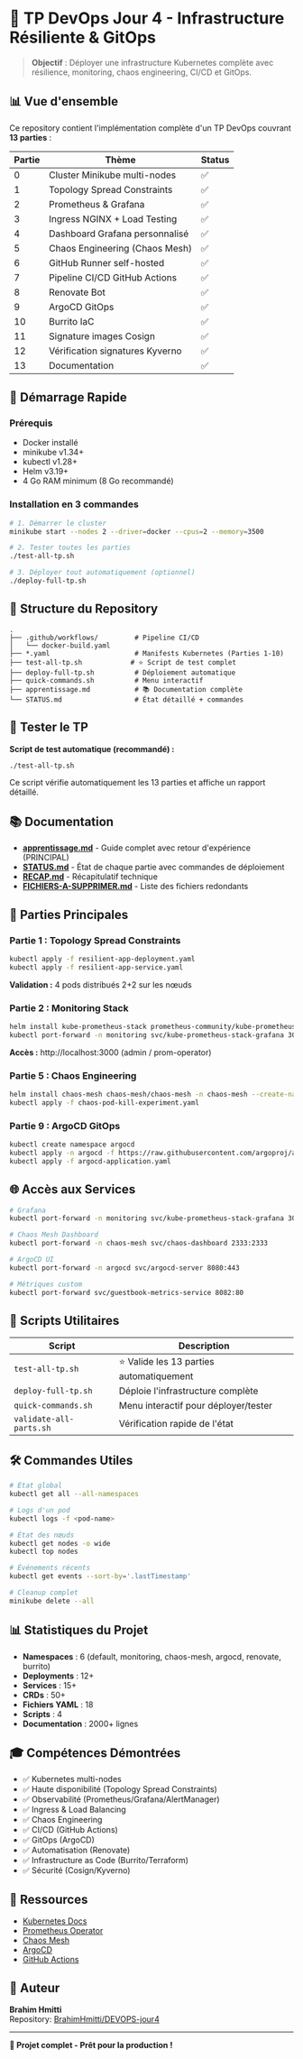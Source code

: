 # 🚀 TP DevOps Jour 4 - Infrastructure Résiliente & GitOps

> **Objectif** : Déployer une infrastructure Kubernetes complète avec résilience, monitoring, chaos engineering, CI/CD et GitOps.

## 📊 Vue d'ensemble

Ce repository contient l'implémentation complète d'un TP DevOps couvrant **13 parties** :

| Partie | Thème | Status |
|--------|-------|--------|
| 0 | Cluster Minikube multi-nodes | ✅ |
| 1 | Topology Spread Constraints | ✅ |
| 2 | Prometheus & Grafana | ✅ |
| 3 | Ingress NGINX + Load Testing | ✅ |
| 4 | Dashboard Grafana personnalisé | ✅ |
| 5 | Chaos Engineering (Chaos Mesh) | ✅ |
| 6 | GitHub Runner self-hosted | ✅ |
| 7 | Pipeline CI/CD GitHub Actions | ✅ |
| 8 | Renovate Bot | ✅ |
| 9 | ArgoCD GitOps | ✅ |
| 10 | Burrito IaC | ✅ |
| 11 | Signature images Cosign | ✅ |
| 12 | Vérification signatures Kyverno | ✅ |
| 13 | Documentation | ✅ |

## 🚀 Démarrage Rapide

### Prérequis
- Docker installé
- minikube v1.34+
- kubectl v1.28+
- Helm v3.19+
- 4 Go RAM minimum (8 Go recommandé)

### Installation en 3 commandes

```bash
# 1. Démarrer le cluster
minikube start --nodes 2 --driver=docker --cpus=2 --memory=3500

# 2. Tester toutes les parties
./test-all-tp.sh

# 3. Déployer tout automatiquement (optionnel)
./deploy-full-tp.sh
```

## 📁 Structure du Repository

```
.
├── .github/workflows/         # Pipeline CI/CD
│   └── docker-build.yaml
├── *.yaml                     # Manifests Kubernetes (Parties 1-10)
├── test-all-tp.sh            # ⭐ Script de test complet
├── deploy-full-tp.sh          # Déploiement automatique
├── quick-commands.sh          # Menu interactif
├── apprentissage.md           # 📚 Documentation complète
└── STATUS.md                  # État détaillé + commandes
```

## 🧪 Tester le TP

**Script de test automatique (recommandé) :**
```bash
./test-all-tp.sh
```

Ce script vérifie automatiquement les 13 parties et affiche un rapport détaillé.

## 📚 Documentation

- **[apprentissage.md](apprentissage.md)** - Guide complet avec retour d'expérience (PRINCIPAL)
- **[STATUS.md](STATUS.md)** - État de chaque partie avec commandes de déploiement
- **[RECAP.md](RECAP.md)** - Récapitulatif technique
- **[FICHIERS-A-SUPPRIMER.md](FICHIERS-A-SUPPRIMER.md)** - Liste des fichiers redondants

## 🎯 Parties Principales

### Partie 1 : Topology Spread Constraints
```bash
kubectl apply -f resilient-app-deployment.yaml
kubectl apply -f resilient-app-service.yaml
```
**Validation :** 4 pods distribués 2+2 sur les nœuds

### Partie 2 : Monitoring Stack
```bash
helm install kube-prometheus-stack prometheus-community/kube-prometheus-stack -n monitoring --create-namespace
kubectl port-forward -n monitoring svc/kube-prometheus-stack-grafana 3000:80
```
**Accès :** http://localhost:3000 (admin / prom-operator)

### Partie 5 : Chaos Engineering
```bash
helm install chaos-mesh chaos-mesh/chaos-mesh -n chaos-mesh --create-namespace
kubectl apply -f chaos-pod-kill-experiment.yaml
```

### Partie 9 : ArgoCD GitOps
```bash
kubectl create namespace argocd
kubectl apply -n argocd -f https://raw.githubusercontent.com/argoproj/argo-cd/stable/manifests/install.yaml
kubectl apply -f argocd-application.yaml
```

## 🌐 Accès aux Services

```bash
# Grafana
kubectl port-forward -n monitoring svc/kube-prometheus-stack-grafana 3000:80

# Chaos Mesh Dashboard
kubectl port-forward -n chaos-mesh svc/chaos-dashboard 2333:2333

# ArgoCD UI
kubectl port-forward -n argocd svc/argocd-server 8080:443

# Métriques custom
kubectl port-forward svc/guestbook-metrics-service 8082:80
```

## 🔧 Scripts Utilitaires

| Script | Description |
|--------|-------------|
| `test-all-tp.sh` | ⭐ Valide les 13 parties automatiquement |
| `deploy-full-tp.sh` | Déploie l'infrastructure complète |
| `quick-commands.sh` | Menu interactif pour déployer/tester |
| `validate-all-parts.sh` | Vérification rapide de l'état |

## 🛠️ Commandes Utiles

```bash
# État global
kubectl get all --all-namespaces

# Logs d'un pod
kubectl logs -f <pod-name>

# État des nœuds
kubectl get nodes -o wide
kubectl top nodes

# Événements récents
kubectl get events --sort-by='.lastTimestamp'

# Cleanup complet
minikube delete --all
```

## 📊 Statistiques du Projet

- **Namespaces** : 6 (default, monitoring, chaos-mesh, argocd, renovate, burrito)
- **Deployments** : 12+
- **Services** : 15+
- **CRDs** : 50+
- **Fichiers YAML** : 18
- **Scripts** : 4
- **Documentation** : 2000+ lignes

## 🎓 Compétences Démontrées

- ✅ Kubernetes multi-nodes
- ✅ Haute disponibilité (Topology Spread Constraints)
- ✅ Observabilité (Prometheus/Grafana/AlertManager)
- ✅ Ingress & Load Balancing
- ✅ Chaos Engineering
- ✅ CI/CD (GitHub Actions)
- ✅ GitOps (ArgoCD)
- ✅ Automatisation (Renovate)
- ✅ Infrastructure as Code (Burrito/Terraform)
- ✅ Sécurité (Cosign/Kyverno)

## 🔗 Ressources

- [Kubernetes Docs](https://kubernetes.io/docs/)
- [Prometheus Operator](https://prometheus-operator.dev/)
- [Chaos Mesh](https://chaos-mesh.org/)
- [ArgoCD](https://argo-cd.readthedocs.io/)
- [GitHub Actions](https://docs.github.com/actions)

## 👤 Auteur

**Brahim Hmitti**  
Repository: [BrahimHmitti/DEVOPS-jour4](https://github.com/BrahimHmitti/DEVOPS-jour4)

---

**🎉 Projet complet - Prêt pour la production !**